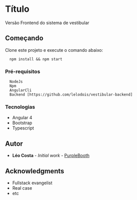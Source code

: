 # Título

Versão Frontend do sistema de vestibular

## Começando

Clone este projeto e execute o comando abaixo:

```
  npm install && npm start
```

### Pré-requisitos

```
  NodeJs
  Npm
  AngularCli
  Backend [https://github.com/lelodois/vestibular-backend]
```
### Tecnologias

* Angular 4
* Bootstrap
* Typescript

## Autor

* **Léo Costa** - *Initial work* - [PurpleBooth](https://github.com/lelodois)

## Acknowledgments

* Fullstack evangelist
* Real case
* etc

